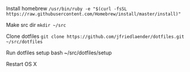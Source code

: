 Install homebrew
`/usr/bin/ruby -e "$(curl -fsSL https://raw.githubusercontent.com/Homebrew/install/master/install)"`

Make src dir
`mkdir ~/src`

Clone dotfiles
`git clone https://github.com/jfriedlaender/dotfiles.git ~/src/dotfiles`

Run dotfiles setup
bash ~/src/dotfiles/setup

Restart OS X
